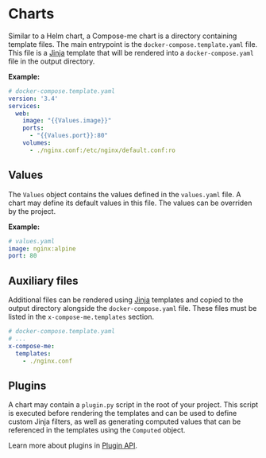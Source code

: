 # Charts

  [Jinja]: https://jinja.palletsprojects.com/

Similar to a Helm chart, a Compose-me chart is a directory containing template files. The main entrypoint is the
`docker-compose.template.yaml` file. This file is a [Jinja][] template that will be rendered into a `docker-compose.yaml`
file in the output directory.

__Example:__

```yaml
# docker-compose.template.yaml
version: '3.4'
services:
  web:
    image: "{{Values.image}}"
    ports:
      - "{{Values.port}}:80"
    volumes:
      - ./nginx.conf:/etc/nginx/default.conf:ro
```

## Values

The `Values` object contains the values defined in the `values.yaml` file. A chart may define its default values in
this file. The values can be overriden by the project.

__Example:__

```yaml
# values.yaml
image: nginx:alpine
port: 80
```

## Auxiliary files

Additional files can be rendered using [Jinja][] templates and copied to the output directory alongside the
`docker-compose.yaml` file. These files must be listed in the `x-compose-me.templates` section.

```yaml
# docker-compose.template.yaml
# ...
x-compose-me:
  templates:
    - ./nginx.conf
```

## Plugins

A chart may contain a `plugin.py` script in the root of your project. This script is executed before rendering the
templates and can be used to define custom Jinja filters, as well as generating computed values that can be referenced
in the templates using the `Computed` object.

Learn more about plugins in [Plugin API](./plugin_api.md).
